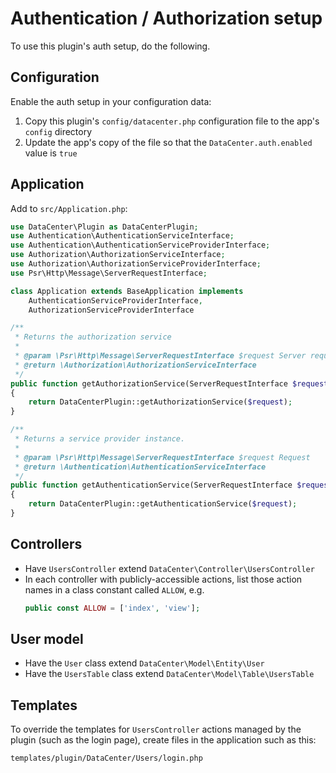 # Authentication / Authorization setup

To use this plugin's auth setup, do the following.

## Configuration
Enable the auth setup in your configuration data:
1. Copy this plugin's `config/datacenter.php` configuration file to the app's `config` directory
2. Update the app's copy of the file so that the `DataCenter.auth.enabled` value is `true`

## Application
Add to `src/Application.php`:
```php
use DataCenter\Plugin as DataCenterPlugin;
use Authentication\AuthenticationServiceInterface;
use Authentication\AuthenticationServiceProviderInterface;
use Authorization\AuthorizationServiceInterface;
use Authorization\AuthorizationServiceProviderInterface;
use Psr\Http\Message\ServerRequestInterface;

class Application extends BaseApplication implements
    AuthenticationServiceProviderInterface,
    AuthorizationServiceProviderInterface
```

```php
/**
 * Returns the authorization service
 *
 * @param \Psr\Http\Message\ServerRequestInterface $request Server request
 * @return \Authorization\AuthorizationServiceInterface
 */
public function getAuthorizationService(ServerRequestInterface $request): AuthorizationServiceInterface
{
    return DataCenterPlugin::getAuthorizationService($request);
}

/**
 * Returns a service provider instance.
 *
 * @param \Psr\Http\Message\ServerRequestInterface $request Request
 * @return \Authentication\AuthenticationServiceInterface
 */
public function getAuthenticationService(ServerRequestInterface $request): AuthenticationServiceInterface
{
    return DataCenterPlugin::getAuthenticationService($request);
}
```


## Controllers
- Have `UsersController` extend `DataCenter\Controller\UsersController`
 - In each controller with publicly-accessible actions, list those action names in a class constant called `ALLOW`, e.g.
   ```php
   public const ALLOW = ['index', 'view'];
   ```

## User model
- Have the `User` class extend `DataCenter\Model\Entity\User`
- Have the `UsersTable` class extend `DataCenter\Model\Table\UsersTable`

## Templates
To override the templates for `UsersController` actions managed by the plugin (such as the login page), create files in
the application such as this:
```
templates/plugin/DataCenter/Users/login.php
```
